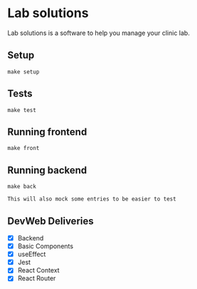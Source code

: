 # Lab solutions

Lab solutions is a software to help you manage your clinic lab.

## Setup

`make setup`

## Tests

`make test`

## Running frontend

`make front`

## Running backend

`make back`
~~~
This will also mock some entries to be easier to test
~~~

## DevWeb Deliveries

- [x] Backend
- [x] Basic Components
- [x] useEffect
- [x] Jest
- [x] React Context
- [x] React Router